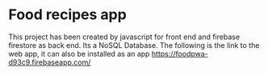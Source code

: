 # Food recipes app
This project has been created by javascript for front end and firebase firestore as back end.
Its a NoSQL Database.
The following is the link to the web app, it can also be installed as an app
https://foodpwa-d93c9.firebaseapp.com/
